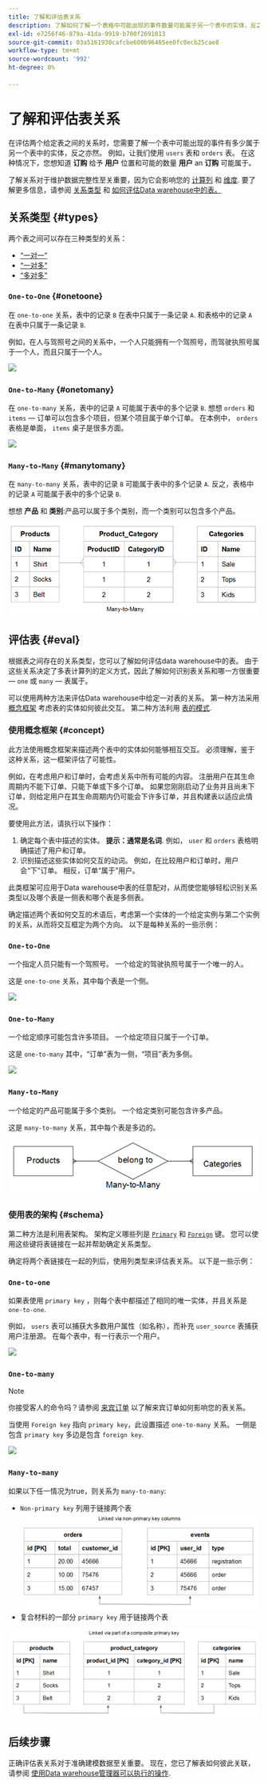 ```yaml
---
title: 了解和评估表关系
description: 了解如何了解一个表格中可能出现的事件数量可能属于另一个表中的实体，反之亦然。
exl-id: e7256f46-879a-41da-9919-b700f2691013
source-git-commit: 03a5161930cafcbe600b96465ee0fc0ecb25cae8
workflow-type: tm+mt
source-wordcount: '992'
ht-degree: 0%

---
```


# 了解和评估表关系

在评估两个给定表之间的关系时，您需要了解一个表中可能出现的事件有多少属于另一个表中的实体，反之亦然。 例如，让我们使用 `users` 表和 `orders` 表。 在这种情况下，您想知道 **订购** 给予 **用户** 位置和可能的数量 **用户** an **订购** 可能属于。

了解关系对于维护数据完整性至关重要，因为它会影响您的 [计算列](../data-warehouse-mgr/creating-calculated-columns.md) 和 [维度](../data-warehouse-mgr/manage-data-dimensions-metrics.md). 要了解更多信息，请参阅 [关系类型](#types) 和 [如何评估Data warehouse中的表。](#eval)

## 关系类型 {#types}

两个表之间可以存在三种类型的关系：

* [“一对一”](#onetoone)
* [“一对多”](#onetomany)
* [“多对多”](#manytomany)

### `One-to-One` {#onetoone}

在 `one-to-one` 关系，表中的记录 `B` 在表中只属于一条记录 `A`. 和表格中的记录 `A` 在表中只属于一条记录 `B`.

例如，在人与驾照号之间的关系中，一个人只能拥有一个驾照号，而驾驶执照号属于一个人，而且只属于一个人。

![](../../assets/one-to-one.png)

### `One-to-Many` {#onetomany}

在 `one-to-many` 关系，表中的记录 `A` 可能属于表中的多个记录 `B`. 想想 `orders` 和 `items`  — 订单可以包含多个项目，但某个项目属于单个订单。 在本例中， `orders` 表格是单面， `items` 桌子是很多方面。

![](../../assets/one-to-many_001.png)

### `Many-to-Many` {#manytomany}

在 `many-to-many` 关系，表中的记录 `B` 可能属于表中的多个记录 `A`. 反之，表格中的记录 `A` 可能属于表中的多个记录 `B`.

想想 **产品** 和 **类别**:产品可以属于多个类别，而一个类别可以包含多个产品。

![](../../assets/many-to-many.png)

## 评估表 {#eval}

根据表之间存在的关系类型，您可以了解如何评估data warehouse中的表。 由于这些关系决定了多表计算列的定义方式，因此了解如何识别表关系和哪一方很重要 —  `one` 或 `many`  — 表属于。

可以使用两种方法来评估Data warehouse中给定一对表的关系。 第一种方法采用 [概念框架](#concept) 考虑表的实体如何彼此交互。 第二种方法利用 [表的模式](#schema).

### 使用概念框架 {#concept}

此方法使用概念框架来描述两个表中的实体如何能够相互交互。 必须理解，鉴于这种关系，这一框架评估了可能性。

例如，在考虑用户和订单时，会考虑关系中所有可能的内容。 注册用户在其生命周期内不能下订单、只能下单或下多个订单。 如果您刚刚启动了业务并且尚未下订单，则给定用户在其生命周期内仍可能会下许多订单，并且构建表以适应此情况。

要使用此方法，请执行以下操作：

1. 确定每个表中描述的实体。 **提示：通常是名词**. 例如， `user` 和 `orders` 表格明确描述了用户和订单。
1. 识别描述这些实体如何交互的动词。 例如，在比较用户和订单时，用户会“下”订单。 相反，订单“属于”用户。

此类框架可应用于Data warehouse中表的任意配对，从而使您能够轻松识别关系类型以及哪个表是一侧表和哪个表是多侧表。

确定描述两个表如何交互的术语后，考虑第一个实体的一个给定实例与第二个实例的关系，从而将交互框定为两个方向。 以下是每种关系的一些示例：

### `One-to-One`

一个指定人员只能有一个驾照号。 一个给定的驾驶执照号属于一个唯一的人。

这是 `one-to-one` 关系，其中每个表是一个侧。

![](../../assets/one-to-one3.png)

### `One-to-Many`

一个给定顺序可能包含许多项目。 一个给定项目只属于一个订单。

这是 `one-to-many` 其中，“订单”表为一侧，“项目”表为多侧。

![](../../assets/one-to-many3.png)

### `Many-to-Many`

一个给定的产品可能属于多个类别。 一个给定类别可能包含许多产品。

这是 `many-to-many` 关系，其中每个表是多边的。

![](../../assets/many-to-many3.png)

### 使用表的架构 {#schema}

第二种方法是利用表架构。 架构定义哪些列是 [`Primary`](http://en.wikipedia.org/wiki/Unique_key) 和 [`Foreign`](https://en.wikipedia.org/wiki/Foreign_key) 键。 您可以使用这些键将表链接在一起并帮助确定关系类型。

确定将两个表链接在一起的列后，使用列类型来评估表关系。 以下是一些示例：

### `One-to-one`

如果表使用 `primary key` ，则每个表中都描述了相同的唯一实体，并且关系是 `one-to-one`.

例如， `users` 表可以捕获大多数用户属性（如名称），而补充 `user_source` 表捕获用户注册源。 在每个表中，有一行表示一个用户。

![](../../assets/one-to-one1.png)

### `One-to-many`

>[!NOTE]
>
>你接受客人的命令吗？请参阅 [来宾订单](../data-warehouse-mgr/guest-orders.md) 以了解来宾订单如何影响您的表关系。

当使用 `Foreign key` 指向 `primary key`，此设置描述 `one-to-many` 关系。 一侧是包含 `primary key` 多边是包含 `foreign key`.

![](../../assets/one-to-many1.png)

### `Many-to-many`

如果以下任一情况为true，则关系为 `many-to-many`:

* `Non-primary key` 列用于链接两个表
   ![](../../assets/many-to-many1.png)
* 复合材料的一部分 `primary key` 用于链接两个表

![](../../assets/many-to-mnay2.png)

## 后续步骤

正确评估表关系对于准确建模数据至关重要。 现在，您已了解表如何彼此关联，请参阅 [使用Data warehouse管理器可以执行的操作](../data-warehouse-mgr/tour-dwm.md).
